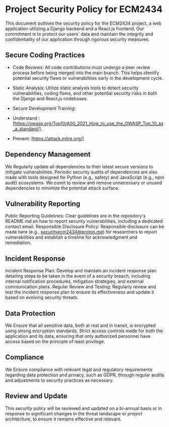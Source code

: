# Project Security Policy for ECM2434 #

This document outlines the security policy for the ECM2434 project, a web application utilizing a Django backend and a React.js frontend.
Our commitment is to protect our users' data and maintain the integrity and confidentiality of our application through rigorous security measures.

## Secure Coding Practices ##

- Code Reviews: All code contributions must undergo a peer review process before being merged into the main branch. This helps identify potential security flaws or vulnerabilities early in the development cycle.
  
- Static Analysis: Utilize static analysis tools to detect security vulnerabilities, coding flaws, and other potential security risks in both the Django and React.js codebases.
  
- Secure Development Training:
-   Understand :[https://owasp.org/Top10/A00_2021_How_to_use_the_OWASP_Top_10_as_a_standard/].
-   Prevent: [https://attack.mitre.org/]
 
## Dependency Management ##
We Regularly update all dependencies to their latest secure versions to mitigate vulnerabilities. 
Periodic security audits of dependencies are also made with tools designed for Python (e.g., safety) and JavaScript (e.g., npm audit) ecosystems.
We comit to review and remove unnecessary or unused dependencies to minimize the potential attack surface.

## Vulnerability Reporting ##
Public Reporting Guidelines: Clear guidelines are in the repository's README.md on how to report security vulnerabilities, including a dedicated contact email.
Responsible Disclosure Policy: Responsible disclosure can be made here (e.g., securityecm2434@proton.me) for researchers to report vulnerabilities and establish a timeline for acknowledgment and remediation.

## Incident Response ##
Incident Response Plan: Develop and maintain an incident response plan detailing steps to be taken in the event of a security breach, including internal notification procedures, mitigation strategies, and external communication plans.
Regular Review and Testing: Regularly review and test the incident response plan to ensure its effectiveness and update it based on evolving security threats.

## Data Protection ##
We Ensure that all sensitive data, both at rest and in transit, is encrypted using strong encryption standards.
Strict access controls made for both the application and its data, ensuring that only authorized personnel have access based on the principle of least privilege.

## Compliance ##
We Ensure compliance with relevant legal and regulatory requirements regarding data protection and privacy, such as GDPR, through regular audits and adjustments to security practices as necessary.

## Review and Update ##
This security policy will be reviewed and updated on a bi-annual basis or in response to significant changes in the threat landscape or project architecture, to ensure it remains effective and relevant.

